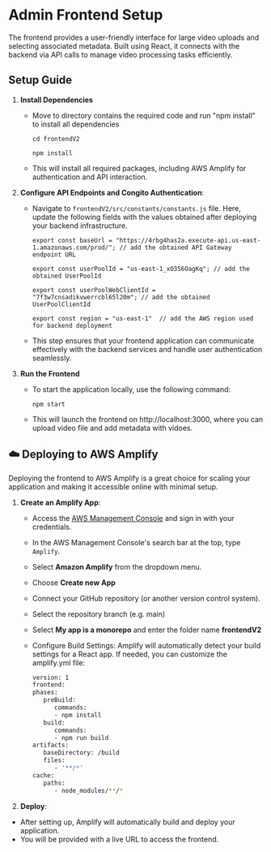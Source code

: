 # Admin Frontend Setup

The frontend provides a user-friendly interface for large video uploads and selecting associated metadata. Built using React, it connects with the backend via API calls to manage video processing tasks efficiently.

## Setup Guide

1. **Install Dependencies**
   - Move to directory contains the required code and run "npm install" to install all dependencies
        ```
     cd frontendV2

     npm install
     ```
   - This will install all required packages, including AWS Amplify for authentication and API interaction.


3. **Configure API Endpoints and Congito Authentication**:
   - Navigate to `frontendV2/src/constants/constants.js` file. Here, update the following fields with the values obtained after deploying your backend infrastructure.

     ```
     export const baseUrl = "https://4rbg4has2a.execute-api.us-east-1.amazonaws.com/prod/"; // add the obtained API Gateway endpoint URL

     export const userPoolId = "us-east-1_xO356OagKq"; // add the obtained UserPoolId

     export const userPoolWebClientId = "7f3w7cnsadikvwerrcbl65l20m"; // add the obtained UserPoolClientId

     export const region = "us-east-1"  // add the AWS region used for backend deployment
     ```

   - This step ensures that your frontend application can communicate effectively with the backend services and handle user authentication seamlessly.

3. **Run the Frontend**
   - To start the application locally, use the following command:
        ```
        npm start
     ```
   - This will launch the frontend on http://localhost:3000, where you can upload video file and add metadata with vidoes.

## ☁️ Deploying to AWS Amplify
Deploying the frontend to AWS Amplify is a great choice for scaling your application and making it accessible online with minimal setup.

1. **Create an Amplify App**:

   - Access the [AWS Management Console](https://aws.amazon.com/console/) and sign in with your credentials.

   - In the AWS Management Console's search bar at the top, type `Amplify`.
   - Select **Amazon Amplify** from the dropdown menu.
   - Choose **Create new App** 
   - Connect your GitHub repository (or another version control system).
   - Select the repository branch (e.g. main)
   - Select **My app is a monorepo** and enter the folder name **frontendV2**
   - Configure Build Settings: Amplify will automatically detect your build settings for a React app. If needed, you can customize the amplify.yml file:

      ```bash
      version: 1
      frontend:
      phases:
         preBuild:
            commands:
            - npm install
         build:
            commands:
            - npm run build
      artifacts:
         baseDirectory: /build
         files:
            - '**/*'
      cache:
         paths:
            - node_modules/**/*
      ```

2. **Deploy**:

- After setting up, Amplify will automatically build and deploy your application.
- You will be provided with a live URL to access the frontend.
